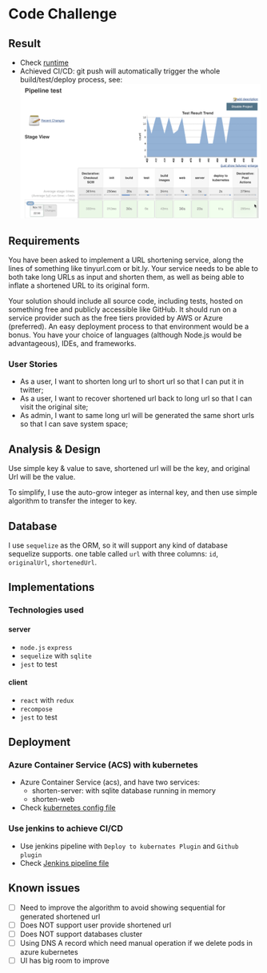 # Code Challenge
## Result
- Check [runtime](http://shorten.mashuo.io)
- Achieved CI/CD: git push will automatically trigger the whole build/test/deploy process, see: ![jenkins portal](deploy/jenkins.png)

## Requirements
You have been asked to implement a URL shortening service, along the lines of something like tinyurl.com or bit.ly. Your service needs to be able to both take long URLs as input and shorten them, as well as being able to inflate a shortened URL to its original form.

Your solution should include all source code, including tests, hosted on something free and publicly accessible like GitHub. It should run on a service provider such as the free tiers provided by AWS or Azure (preferred). An easy deployment process to that environment would be a bonus. You have your choice of languages (although Node.js would be advantageous), IDEs, and frameworks.

### User Stories
* As a user, I want to shorten long url to short url so that I can put it in twitter;
* As a user, I want to recover shortened url back to long url so that I can visit the original site;
* As admin, I want to same long url will be generated the same short urls so that I can save system space;

## Analysis & Design
Use simple key & value to save, shortened url will be the key, and original Url will be the value. 

To simplify, I use the auto-grow integer as internal key, and then use simple algorithm to transfer the integer to key.

## Database
I use `sequelize` as the ORM, so it will support any kind of database sequelize supports.
one table called `url` with three columns: `id`, `originalUrl`, `shortenedUrl`.

## Implementations
### Technologies used
#### server
* `node.js` `express`
* `sequelize` with `sqlite`
* `jest` to test
#### client
* `react` with `redux`
* `recompose` 
* `jest` to test

## Deployment
### Azure Container Service (ACS) with kubernetes
- Azure Container Service (acs), and have two services:
  - shorten-server: with sqlite database running in memory
  - shorten-web
- Check [kubernetes config file](deploy/shorten-deploy.yml) 

### Use jenkins to achieve CI/CD
- Use jenkins pipeline with `Deploy to kubernates Plugin` and `Github plugin`
- Check [Jenkins pipeline file](deploy/Jenkinsfile)

## Known issues
- [ ] Need to improve the algorithm to avoid showing sequential for generated shortened url
- [ ] Does NOT support user provide shortened url
- [ ] Does NOT support databases cluster
- [ ] Using DNS A record which need manual operation if we delete pods in azure kubernetes
- [ ] UI has big room to improve

